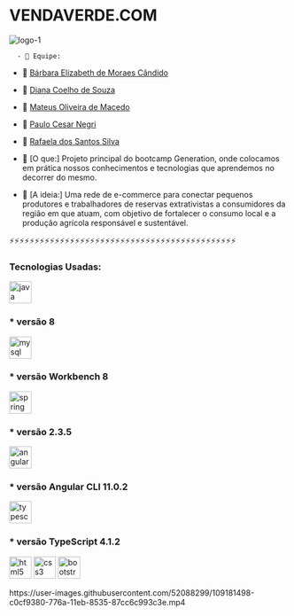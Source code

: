  <h1> VENDAVERDE.COM </h1>  
 
![logo-1](https://user-images.githubusercontent.com/52088299/100032314-7a1e7600-2dd6-11eb-925b-e473b3a75868.png)

      - 👯 Equipe: 
- 🤝 <a href="https://github.com/BarbaraEMCandido"  target="_blank">Bárbara Elizabeth de Moraes Cândido</a>
- 🤝 <a href="https://github.com/coelhodiana"  target="_blank">Diana Coelho de Souza</a>
- 🤝 <a href="https://github.com/mastruzz"  target="_blank">Mateus Oliveira de Macedo</a>
- 🤝 <a href="https://github.com/PauloNegri"  target="_blank">Paulo Cesar Negri</a> 
- 🤝 <a href="https://github.com/Rafyy2102i"  target="_blank">Rafaela dos Santos Silva</a>



- 📝 [O que:] Projeto principal do bootcamp Generation, onde colocamos em prática nossos conhecimentos e tecnologias que aprendemos no decorrer do mesmo.

- 📝 [A ideia:] Uma rede de e-commerce para conectar pequenos produtores e trabalhadores de reservas extrativistas a consumidores da região em que atuam, com objetivo de fortalecer o consumo local e a produção agrícola responsável e sustentável.

⚡⚡⚡⚡⚡⚡⚡⚡⚡⚡⚡⚡⚡⚡⚡⚡⚡⚡⚡⚡⚡⚡⚡⚡⚡⚡⚡⚡⚡⚡⚡⚡⚡⚡⚡⚡⚡⚡⚡⚡⚡⚡⚡⚡⚡

<h3 align="left">Tecnologias Usadas: </h3>

<p align="left">

<img src="https://icongr.am/devicon/java-original.svg?size=128&color=currentColor" alt="java" width="40" height="40"/>
<h3>* versão 8 </h3>      
<img src="https://icongr.am/devicon/mysql-original-wordmark.svg?size=128&color=currentColor" alt="mysql" width="40" height="40"/> <h3>* versão Workbench 8 </h3>
<img src="https://www.vectorlogo.zone/logos/springio/springio-icon.svg" alt="spring" width="40" height="40"/> <h3>* versão 2.3.5 </h3> 
<img src="https://icongr.am/devicon/angularjs-original.svg?size=128&color=currentColor" alt="angularjs" width="40" height="40"/>  <h3>* versão Angular CLI 11.0.2 </h3>
<img src="https://icongr.am/devicon/typescript-original.svg?size=128&color=currentColor" alt="typescript" width="40" height="40"/> <h3>* versão TypeScript 4.1.2 </h3> 
<img src="https://icongr.am/devicon/html5-original-wordmark.svg?size=128&color=000000" alt="html5" width="40" height="40"/>   
<img src="https://icongr.am/devicon/css3-original-wordmark.svg?size=128&color=currentColor" alt="css3" width="40" height="40"/> 
<img src="https://icongr.am/devicon/bootstrap-plain.svg?size=128&color=630576" alt="bootstrap" width="40" height="40"/>
</p>
<p>https://user-images.githubusercontent.com/52088299/109181498-c0cf9380-776a-11eb-8535-87cc6c993c3e.mp4</p>

